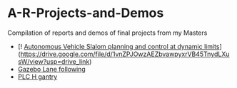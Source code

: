 # A-R-Projects-and-Demos

Compilation of reports and demos of final projects from my Masters

- [! [Autonomous Vehicle Slalom planning and control at dynamic limits](https://drive.google.com/file/d/1vnZPJOwzAEZbvawpyxrVB45TnydLXusW/view?usp=drive_link/maxresdefault.jpg)](https://drive.google.com/file/d/1vnZPJOwzAEZbvawpyxrVB45TnydLXusW/view?usp=drive_link)
- [Gazebo Lane following](https://drive.google.com/file/d/1gX6Cf2uV7CI2s9OgPgt8xzHp5oMHxwDO/view?usp=drive_link)
- [PLC H gantry](https://drive.google.com/file/d/1HvJoZeiTf8XRmDiukh9IRy73X_bs1jwr/view?usp=drive_link)
